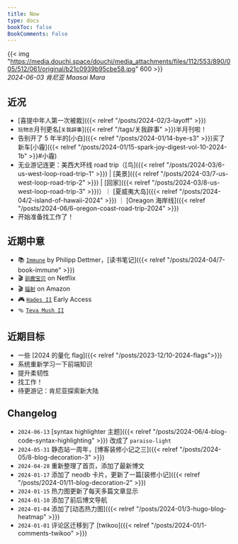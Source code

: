 ```yaml
---
title: Now
type: docs
bookToc: false
BookComments: False
---
```

{{< img "https://media.douchi.space/douchi/media_attachments/files/112/553/890/005/512/061/original/b21c0939b95cbe58.jpg" 600 >}} \
*2024-06-03 肯尼亚 Maasai Mara*

## 近况
- [喜提中年人第一次被裁]({{< relref "/posts/2024-02/3-layoff" >}})
- `玩物志`月刊更名[`关我辟事`]({{< relref "/tags/关我辟事" >}})半月刊啦！
- 告别开了 5 年半的[小白]({{< relref "/posts/2024-01/14-bye-s3" >}})买了新车[小霾]({{< relref "/posts/2024-01/15-spark-joy-digest-vol-10-2024-1b" >}}#小霾)
- 无业游记连更：美西大环线 road trip（[鸟]({{< relref "/posts/2024-03/6-us-west-loop-road-trip-1" >}}) | [美景]({{< relref "/posts/2024-03/7-us-west-loop-road-trip-2" >}}) | [回家]({{< relref "/posts/2024-03/8-us-west-loop-road-trip-3" >}})）｜ [夏威夷大岛]({{< relref "/posts/2024-04/2-island-of-hawaii-2024" >}}) ｜ [Oreagon 海岸线]({{< relref "/posts/2024-06/6-oregon-coast-road-trip-2024" >}})
- 开始准备找工作了！

## 近期中意
- 📚 [`Immune`](https://amzn.to/49IxrhQ) by Philipp Dettmer，[读书笔记]({{< relref "/posts/2024-04/7-book-immune" >}})
- 🎬 [`驯鹿宝贝`](https://neodb.social/tv/season/5qoyXYF9VuqB5BkN1k0YAW) on Netflix
- 🎬 [`辐射`](https://neodb.social/tv/season/5FyXt7D9AV5ieWNoDj7OPV) on Amazon
- 🎮 [`Hades II`](https://neodb.social/game/5Nl53nBUBbAiUPdR7EFW0h) Early Access
- 🩴 [`Teva Mush II`](https://amzn.to/4e9RU1Z)

## 近期目标
- 一些 [2024 的量化 flag]({{< relref "/posts/2023-12/10-2024-flags">}})
- 系统重新学习一下前端知识
- 提升柔韧性
- 找工作！
- 待更游记：肯尼亚探索新大陆

## Changelog
- `2024-06-13` [syntax highlighter 主题]({{< relref "/posts/2024-06/4-blog-code-syntax-highlighting" >}}) 改成了 `paraiso-light`
- `2024-05-31` 静态站一周年，[博客装修小记之三]({{< relref "/posts/2024-05/8-blog-decoration-3" >}})
- `2024-04-28` 重新整理了首页，添加了最新博文
- `2024-01-17` 添加了 neodb 卡片，更新了一篇[装修小记]({{< relref "/posts/2024-01/11-blog-decoration-2" >}})
- `2024-01-15` 热力图更新了每天多篇文章显示
- `2024-01-10` 添加了前后博文导航 
- `2024-01-04` 添加了[动态热力图]({{< relref "/posts/2024-01/3-hugo-blog-heatmap" >}}) 
- `2024-01-01` 评论区迁移到了 [twikoo]({{< relref "/posts/2024-01/1-comments-twikoo" >}}) 